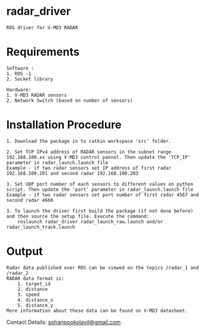 # radar_driver
    ROS driver for V-MD3 RADAR

# Requirements
    Software :
    1. ROS -1
    2. Socket library
    
    Hardware:
    1. V-MD3 RADAR sensors
    2. Network Switch (based on number of sensors)


# Installation Procedure
    1. Download the package in to catkin workspace 'src' folder.

    2. Set TCP IPv4 address of RADAR sensors in the subnet range 192.168.100.xx using V-MD3 control pannel. Then update the 'TCP_IP' parameter in radar_launch.launch file
    Example - if two radar sensors set IP address of first radar 192.168.100.201 and second radar 192.168.100.203

    3. Set UDP port number of each sensors to different values on python script. Then update the 'port' parameter in radar_launch.launch file
    Example - if two radar sensors set port number of first radar 4567 and second radar 4660

    3. To launch the driver first build the package (if not done before) and then source the setup file. Execute the command:
        roslaunch radar_driver radar_launch_raw.launch and/or radar_launch_track.launch

# Output
    Radar data published over ROS can be viewed on the topics /radar_1 and /radar_2
    RADAR data format is:
        1. target_id
        2. distance
        3. speed
        4. distance_x
        5. distance_y
    More information about these data can be found on V-MD3 datasheet.


Contact Details: sohanpookolayil@gmail.com




